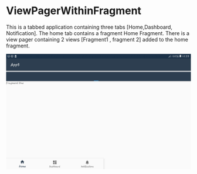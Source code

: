 # ViewPagerWithinFragment

This is a tabbed application containing three tabs [Home,Dashboard, Notification].
The home tab contains a fragment Home Fragment.
There is a view pager containing 2 views [Fragment1 , fragment 2] added to the home fragment.


![alt text](https://github.com/pooja-kamath/ViewPagerWithinFragment/blob/master/Screenshot_20190122-105329_App3%5B1%5D.jpg)
